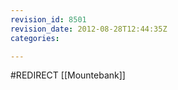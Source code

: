 ```yaml
---
revision_id: 8501
revision_date: 2012-08-28T12:44:35Z
categories:

---
```


#REDIRECT [[Mountebank]]